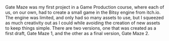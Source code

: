 Gate Maze was my first project in a Game Production course, where each of us, on our own, had to create a small game in the Bitsy engine from itch.io.
The engine was limited, and only had so many assets to use, but I squeezed as much creativity out as I could while avoiding the creation of new assets to keep things simple.
There are two versions, one that was created as a first draft, Gate Maze 1, and the other as a final version, Gate Maze 2.
